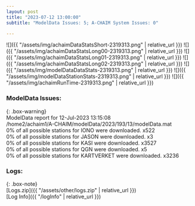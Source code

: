```yaml
---
layout: post
title: "2023-07-12 13:00:00"
subtitle: "ModelData Issues: 5; A-CHAIM System Issues: 0"

---
```


![]({{ "/assets/img/achaimDataStatsShort-2319313.png" | relative_url }})
![]({{ "/assets/img/achaimDataStatsLong00-2319313.png" | relative_url }})
![]({{ "/assets/img/achaimDataStatsLong01-2319313.png" | relative_url }})
![]({{ "/assets/img/achaimDataStatsLong02-2319313.png" | relative_url }})
![]({{ "/assets/img/modelDataDataStats-2319313.png" | relative_url }})
![]({{ "/assets/img/modelDataStationStats-2319313.png" | relative_url }})
![]({{ "/assets/img/achaimRunTime-2319313.png" | relative_url }})


### ModelData Issues:  
  
{: .box-warning}  
 ModelData report for 12-Jul-2023 13:15:08   
 /home2/achaim1/A-CHAIM/modelData/2023/193/13/modelData.mat   
 0% of all possible stations for IONO were downloaded. x522   
 0% of all possible stations for JASON were downloaded. x3   
 0% of all possible stations for KASI were downloaded. x3527   
 0% of all possible stations for QGN were downloaded. x5   
 0% of all possible stations for KARTVERKET were downloaded. x3236   
  


### Logs:  
  
{: .box-note}  
[Logs.zip]({{ "/assets/other/logs.zip" | relative_url }})  
[Log Info]({{ "/logInfo" | relative_url }})  
